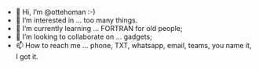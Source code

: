 - 👋 Hi, I’m @ottehoman :-)
- 👀 I’m interested in ... too many things.
- 🌱 I’m currently learning ... FORTRAN for old people;
- 💞️ I’m looking to collaborate on ... gadgets;
- 📫 How to reach me ... phone, TXT, whatsapp, email, teams, you name it, I got it.

<!---
ottehoman/ottehoman is a ✨ special ✨ repository because its `README.md` (this file) appears on your GitHub profile.
You can click the Preview link to take a look at your changes.
--->
